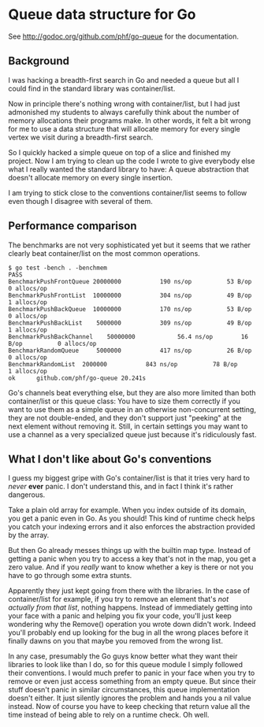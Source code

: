 # Queue data structure for Go

See http://godoc.org/github.com/phf/go-queue for the documentation.

## Background

I was hacking a breadth-first search in Go and needed a queue but
all I could find in the standard library was container/list.

Now in principle there's nothing wrong with container/list, but I
had just admonished my students to always carefully think about
the number of memory allocations their programs make.
In other words, it felt a bit wrong for me to use a data structure
that will allocate memory for every single vertex we visit during
a breadth-first search.

So I quickly hacked a simple queue on top of a slice and finished
my project.
Now I am trying to clean up the code I wrote to give everybody else
what I really wanted the standard library to have:
A queue abstraction that doesn't allocate memory on every single
insertion.

I am trying to stick close to the conventions container/list seems
to follow even though I disagree with several of them.

## Performance comparison

The benchmarks are not very sophisticated yet but it seems that we
rather clearly beat container/list on the most common operations.

```
$ go test -bench . -benchmem
PASS
BenchmarkPushFrontQueue	20000000	       190 ns/op	      53 B/op	       0 allocs/op
BenchmarkPushFrontList	10000000	       304 ns/op	      49 B/op	       1 allocs/op
BenchmarkPushBackQueue	10000000	       170 ns/op	      53 B/op	       0 allocs/op
BenchmarkPushBackList	 5000000	       309 ns/op	      49 B/op	       1 allocs/op
BenchmarkPushBackChannel	50000000	        56.4 ns/op	      16 B/op	       0 allocs/op
BenchmarkRandomQueue	 5000000	       417 ns/op	      26 B/op	       0 allocs/op
BenchmarkRandomList	 2000000	       843 ns/op	      78 B/op	       1 allocs/op
ok  	github.com/phf/go-queue	20.241s
```

Go's channels beat everything else, but they are also more limited
than both container/list or this queue class:
You have to size them correctly if you want to use them as a simple
queue in an otherwise non-concurrent setting, they are not
double-ended, and they don't support just "peeking" at the next
element without removing it.
Still, in certain settings you may want to use a channel as a very
specialized queue just because it's ridiculously fast.

## What I don't like about Go's conventions

I guess my biggest gripe with Go's container/list is that it tries
very hard to *never* **ever** panic.
I don't understand this, and in fact I think it's rather dangerous.

Take a plain old array for example.
When you index outside of its domain, you get a panic even in Go.
As you should!
This kind of runtime check helps you catch your indexing errors and
it also enforces the abstraction provided by the array.

But then Go already messes things up with the builtin map type.
Instead of getting a panic when you try to access a key that's not
in the map, you get a zero value.
And if you *really* want to know whether a key is there or not you
have to go through some extra stunts.

Apparently they just kept going from there with the libraries.
In the case of container/list for example, if you try to remove
an element that's *not* *actually* *from* *that* *list*, nothing
happens.
Instead of immediately getting into your face with a panic and
helping you fix your code, you'll just keep wondering why the
Remove() operation you wrote down didn't work.
Indeed you'll probably end up looking for the bug in all the wrong
places before it finally dawns on you that maybe you removed from
the wrong list.

In any case, presumably the Go guys know better what they want their
libraries to look like than I do, so for this queue module I simply
followed their conventions.
I would much prefer to panic in your face when you try to remove or
even just access something from an empty queue.
But since their stuff doesn't panic in similar circumstances, this
queue implementation doesn't either.
It just silently ignores the problem and hands you a nil value instead.
Now of course you have to keep checking that return value all the time
instead of being able to rely on a runtime check.
Oh well.
